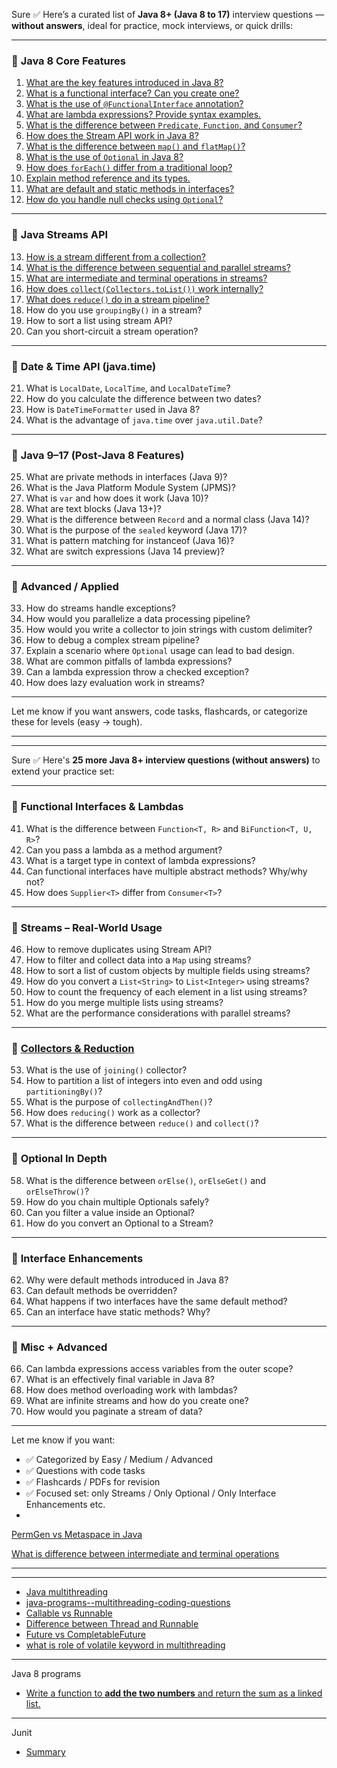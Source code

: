 Sure ✅ Here’s a curated list of **Java 8+ (Java 8 to 17)** interview questions — **without answers**, ideal for practice, mock interviews, or quick drills:

---

### 🔹 **Java 8 Core Features**

1. [What are the key features introduced in Java 8?](../java-8/001.md)
2. [What is a functional interface? Can you create one?](../java-8/002.md)
3. [What is the use of `@FunctionalInterface` annotation?](../java-8/002.md)
4. [What are lambda expressions? Provide syntax examples.](../java-8/003.md)
5. [What is the difference between `Predicate`, `Function`, and `Consumer`?](../java-8/004.md)
6. [How does the Stream API work in Java 8?](../java-8/005.md)
7. [What is the difference between `map()` and `flatMap()`?](../java-8/006.md)
8. [What is the use of `Optional` in Java 8?](../java-8/007.md)
9. [How does `forEach()` differ from a traditional loop?](../java-8/008.md)
10. [Explain method reference and its types.](../java-8/009.md)
11. [What are default and static methods in interfaces?](../java-8/java-8--what-are-default-and-static-methods-in-interfaces.md)
12. [How do you handle null checks using `Optional`?](../java-8/java-8--how-do-you-handle-null-checks-using-optional.md)

---

### 🔹 **Java Streams API**

13. [How is a stream different from a collection?](../java-8/java-8--how-is-a-stream-different-from-a-collection.md)
14. [What is the difference between sequential and parallel streams?](../java-8/java-8--what-is-the-difference-between-sequential-and-parallel-streams.md)
15. [What are intermediate and terminal operations in streams?](../java-8/java-8--what-are-intermediate-and-terminal-operations-in-streams.md)
16. [How does `collect(Collectors.toList())` work internally?](../java-8/java-8--how-does--collect-collectors-tolist---work-internally.md)
17. [What does `reduce()` do in a stream pipeline?](../java-8/java-8--what-does--reduce--do-in-a-stream-pipeline.md)
18. How do you use `groupingBy()` in a stream?
19. How to sort a list using stream API?
20. Can you short-circuit a stream operation?

---

### 🔹 **Date & Time API (java.time)**

21. What is `LocalDate`, `LocalTime`, and `LocalDateTime`?
22. How do you calculate the difference between two dates?
23. How is `DateTimeFormatter` used in Java 8?
24. What is the advantage of `java.time` over `java.util.Date`?

---

### 🔹 **Java 9–17 (Post-Java 8 Features)**

25. What are private methods in interfaces (Java 9)?
26. What is the Java Platform Module System (JPMS)?
27. What is `var` and how does it work (Java 10)?
28. What are text blocks (Java 13+)?
29. What is the difference between `Record` and a normal class (Java 14)?
30. What is the purpose of the `sealed` keyword (Java 17)?
31. What is pattern matching for instanceof (Java 16)?
32. What are switch expressions (Java 14 preview)?

---

### 🔹 **Advanced / Applied**

33. How do streams handle exceptions?
34. How would you parallelize a data processing pipeline?
35. How would you write a collector to join strings with custom delimiter?
36. How to debug a complex stream pipeline?
37. Explain a scenario where `Optional` usage can lead to bad design.
38. What are common pitfalls of lambda expressions?
39. Can a lambda expression throw a checked exception?
40. How does lazy evaluation work in streams?

---

Let me know if you want answers, code tasks, flashcards, or categorize these for levels (easy → tough).


---
---

Sure ✅ Here's **25 more Java 8+ interview questions (without answers)** to extend your practice set:

---

### 🔹 **Functional Interfaces & Lambdas**

41. What is the difference between `Function<T, R>` and `BiFunction<T, U, R>`?
42. Can you pass a lambda as a method argument?
43. What is a target type in context of lambda expressions?
44. Can functional interfaces have multiple abstract methods? Why/why not?
45. How does `Supplier<T>` differ from `Consumer<T>`?

---

### 🔹 **Streams – Real-World Usage**

46. How to remove duplicates using Stream API?
47. How to filter and collect data into a `Map` using streams?
48. How to sort a list of custom objects by multiple fields using streams?
49. How do you convert a `List<String>` to `List<Integer>` using streams?
50. How to count the frequency of each element in a list using streams?
51. How do you merge multiple lists using streams?
52. What are the performance considerations with parallel streams?

---

### 🔹 [**Collectors & Reduction**](../java-8/010.md)

53. What is the use of `joining()` collector?
54. How to partition a list of integers into even and odd using `partitioningBy()`?
55. What is the purpose of `collectingAndThen()`?
56. How does `reducing()` work as a collector?
57. What is the difference between `reduce()` and `collect()`?

---

### 🔹 **Optional In Depth**

58. What is the difference between `orElse()`, `orElseGet()` and `orElseThrow()`?
59. How do you chain multiple Optionals safely?
60. Can you filter a value inside an Optional?
61. How do you convert an Optional to a Stream?

---

### 🔹 **Interface Enhancements**

62. Why were default methods introduced in Java 8?
63. Can default methods be overridden?
64. What happens if two interfaces have the same default method?
65. Can an interface have static methods? Why?

---

### 🔹 **Misc + Advanced**

66. Can lambda expressions access variables from the outer scope?
67. What is an effectively final variable in Java 8?
68. How does method overloading work with lambdas?
69. What are infinite streams and how do you create one?
70. How would you paginate a stream of data?

---

Let me know if you want:

* ✅ Categorized by Easy / Medium / Advanced
* ✅ Questions with code tasks
* ✅ Flashcards / PDFs for revision
* ✅ Focused set: only Streams / Only Optional / Only Interface Enhancements etc.
* 

[PermGen vs Metaspace in Java](../java-8/PermGen-vs-Metaspace-in-Java.md)

[What is difference between intermediate and terminal operations](../java-8/java-8--what-is-difference-between-intermediate-and-terminal-operations.md)

---
---
- [Java multithreading](./java-multithreading.md)
- [java-programs--multithreading-coding-questions](../java-8/programs/java-programs--multithreading-coding-questions.md)
- [Callable vs Runnable](../java/multithreading/java--multithreading--callable-vs-runnable.md)
- [Difference between Thread and Runnable](../java/multithreading/java--multithreading--difference-between-thread-and-runnable.md)
- [Future vs CompletableFuture](../java/multithreading/java--multithreading--future-vs-completablefuture.md)
- [what is role of volatile keyword in multithreading](../java/multithreading/java-multithreading--what-is-role-of-volatile-keyword-in-multithreading.md)


---

Java 8 programs  
- [Write a function to **add the two numbers** and return the sum as a linked list.](https://github.com/sameer05515/java-playground/blob/main/java-coding-practice/src/main/java/com/coding/practice/interview/questions/leetcode/q4/problem.md)


---

Junit

- [Summary](../java/junit/summary.md)
